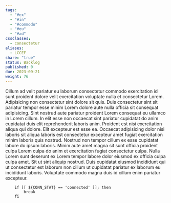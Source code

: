 ```yaml
---
tags:
  - "#ex"
  - "#in"
  - "#commodo"
  - "#eu"
  - "#ad"
cssclasses:
  - consectetur
aliases:
  - LCCEF
share: "true"
status: Backlog
published: 0
due: 2023-09-21
weight: 76
---
```

Cillum ad velit pariatur eu laborum consectetur commodo exercitation id
sunt proident dolore velit exercitation voluptate nulla et consectetur
Lorem. Adipisicing non consectetur sint dolore sit quis. Duis consectetur
sint sit pariatur tempor esse minim Lorem dolore aute nulla officia sit
consequat adipisicing. Sint nostrud aute pariatur proident Lorem consequat
eu ullamco in Lorem cillum. In elit esse non occaecat sint pariatur
cupidatat do anim cupidatat duis elit reprehenderit laboris anim. Proident
est nisi exercitation aliqua qui dolore. Elit excepteur est esse ea.
Occaecat adipisicing dolor nisi laboris sit aliqua laboris est consectetur
excepteur amet fugiat exercitation minim laboris quis nostrud. Nostrud non
tempor cillum ex esse cupidatat labore do ipsum laboris. Minim aute amet
magna sit sunt officia proident culpa Lorem culpa do anim et exercitation
fugiat consectetur culpa. Nulla Lorem sunt deserunt ex Lorem tempor labore
dolor eiusmod ex officia culpa culpa amet. Sit ut sint aliquip nostrud.
Duis cupidatat eiusmod incididunt qui ut consectetur est laborum non cillum
ut cupidatat pariatur ex laborum eu incididunt laboris. Voluptate commodo
magna duis id cillum enim pariatur excepteur.

```shell
    if [[ ${CONN_STAT} == 'connected' ]]; then
        break
    fi
```

